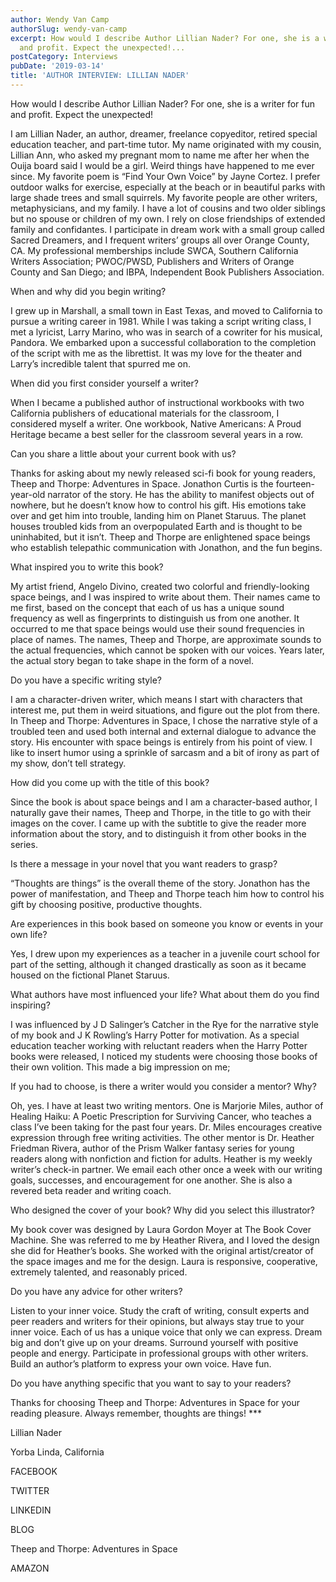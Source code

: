 ```yaml
---
author: Wendy Van Camp
authorSlug: wendy-van-camp
excerpt: How would I describe Author Lillian Nader? For one, she is a writer for fun
  and profit. Expect the unexpected!...
postCategory: Interviews
pubDate: '2019-03-14'
title: 'AUTHOR INTERVIEW: LILLIAN NADER'
---
```

How would I describe Author Lillian Nader? For one, she is a writer for fun and profit. Expect the unexpected!

I am Lillian Nader, an author, dreamer, freelance copyeditor, retired special education teacher, and part-time tutor. My name originated with my cousin, Lillian Ann, who asked my pregnant mom to name me after her when the Ouija board said I would be a girl. Weird things have happened to me ever since. My favorite poem is “Find Your Own Voice” by Jayne Cortez. I prefer outdoor walks for exercise, especially at the beach or in beautiful parks with large shade trees and small squirrels. My favorite people are other writers, metaphysicians, and my family. I have a lot of cousins and two older siblings but no spouse or children of my own. I rely on close friendships of extended family and confidantes. I participate in dream work with a small group called Sacred Dreamers, and I frequent writers’ groups all over Orange County, CA. My professional memberships include SWCA, Southern California Writers Association; PWOC/PWSD, Publishers and Writers of Orange County and San Diego; and IBPA, Independent Book Publishers Association.

When and why did you begin writing?

I grew up in Marshall, a small town in East Texas, and moved to California to pursue a writing career in 1981. While I was taking a script writing class, I met a lyricist, Larry Marino, who was in search of a cowriter for his musical, Pandora. We embarked upon a successful collaboration to the completion of the script with me as the librettist. It was my love for the theater and Larry’s incredible talent that spurred me on.

When did you first consider yourself a writer?

When I became a published author of instructional workbooks with two California publishers of educational materials for the classroom, I considered myself a writer. One workbook, Native Americans: A Proud Heritage became a best seller for the classroom several years in a row.

Can you share a little about your current book with us?

Thanks for asking about my newly released sci-fi book for young readers, Theep and Thorpe: Adventures in Space. Jonathon Curtis is the fourteen-year-old narrator of the story. He has the ability to manifest objects out of nowhere, but he doesn’t know how to control his gift. His emotions take over and get him into trouble, landing him on Planet Staruus. The planet houses troubled kids from an overpopulated Earth and is thought to be uninhabited, but it isn’t. Theep and Thorpe are enlightened space beings who establish telepathic communication with Jonathon, and the fun begins.

What inspired you to write this book?

My artist friend, Angelo Divino, created two colorful and friendly-looking space beings, and I was inspired to write about them. Their names came to me first, based on the concept that each of us has a unique sound frequency as well as fingerprints to distinguish us from one another. It occurred to me that space beings would use their sound frequencies in place of names. The names, Theep and Thorpe, are approximate sounds to the actual frequencies, which cannot be spoken with our voices. Years later, the actual story began to take shape in the form of a novel.

Do you have a specific writing style?

I am a character-driven writer, which means I start with characters that interest me, put them in weird situations, and figure out the plot from there. In Theep and Thorpe: Adventures in Space, I chose the narrative style of a troubled teen and used both internal and external dialogue to advance the story. His encounter with space beings is entirely from his point of view. I like to insert humor using a sprinkle of sarcasm and a bit of irony as part of my show, don’t tell strategy.

How did you come up with the title of this book?

Since the book is about space beings and I am a character-based author, I naturally gave their names, Theep and Thorpe, in the title to go with their images on the cover. I came up with the subtitle to give the reader more information about the story, and to distinguish it from other books in the series.

Is there a message in your novel that you want readers to grasp?

“Thoughts are things” is the overall theme of the story. Jonathon has the power of manifestation, and Theep and Thorpe teach him how to control his gift by choosing positive, productive thoughts.

Are experiences in this book based on someone you know or events in your own life?

Yes, I drew upon my experiences as a teacher in a juvenile court school for part of the setting, although it changed drastically as soon as it became housed on the fictional Planet Staruus.

What authors have most influenced your life? What about them do you find inspiring?

I was influenced by J D Salinger’s Catcher in the Rye for the narrative style of my book and J K Rowling’s Harry Potter for motivation. As a special education teacher working with reluctant readers when the Harry Potter books were released, I noticed my students were choosing those books of their own volition. This made a big impression on me;

If you had to choose, is there a writer would you consider a mentor? Why?

Oh, yes. I have at least two writing mentors. One is Marjorie Miles, author of Healing Haiku: A Poetic Prescription for Surviving Cancer, who teaches a class I’ve been taking for the past four years. Dr. Miles encourages creative expression through free writing activities. The other mentor is Dr. Heather Friedman Rivera, author of the Prism Walker fantasy series for young readers along with nonfiction and fiction for adults. Heather is my weekly writer’s check-in partner. We email each other once a week with our writing goals, successes, and encouragement for one another. She is also a revered beta reader and writing coach.

Who designed the cover of your book? Why did you select this illustrator?

My book cover was designed by Laura Gordon Moyer at The Book Cover Machine. She was referred to me by Heather Rivera, and I loved the design she did for Heather’s books. She worked with the original artist/creator of the space images and me for the design. Laura is responsive, cooperative, extremely talented, and reasonably priced.

Do you have any advice for other writers?

Listen to your inner voice. Study the craft of writing, consult experts and peer readers and writers for their opinions, but always stay true to your inner voice. Each of us has a unique voice that only we can express. Dream big and don’t give up on your dreams. Surround yourself with positive people and energy. Participate in professional groups with other writers. Build an author’s platform to express your own voice. Have fun.

Do you have anything specific that you want to say to your readers?

Thanks for choosing Theep and Thorpe: Adventures in Space for your reading pleasure. Always remember, thoughts are things! ***

Lillian Nader

Yorba Linda, California

FACEBOOK

TWITTER

LINKEDIN

BLOG

Theep and Thorpe: Adventures in Space

AMAZON